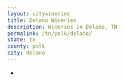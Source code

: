 ```yaml
---
layout: citywineries
title: Delano Wineries
description: Wineries in Delano, TN
permalink: /tn/polk/delano/
state: tn
county: polk
city: delano
---
```

-
